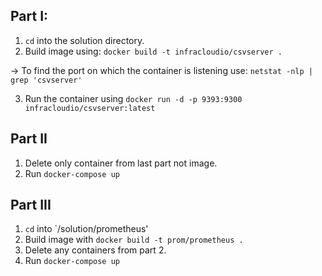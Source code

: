 ## Part I:  

1. `cd` into the solution directory.  
2. Build image using:  `docker build -t infracloudio/csvserver .`

-> To find the port on which the container is listening use: `netstat -nlp | grep 'csvserver'`

3. Run the container using `docker run -d -p 9393:9300 infracloudio/csvserver:latest`
  

## Part II
1. Delete only container from last part not image.
2. Run `docker-compose up`

## Part III
1. `cd` into `/solution/prometheus'  
2. Build image with `docker build -t prom/prometheus .`
3. Delete any containers from part 2.
4. Run `docker-compose up`
